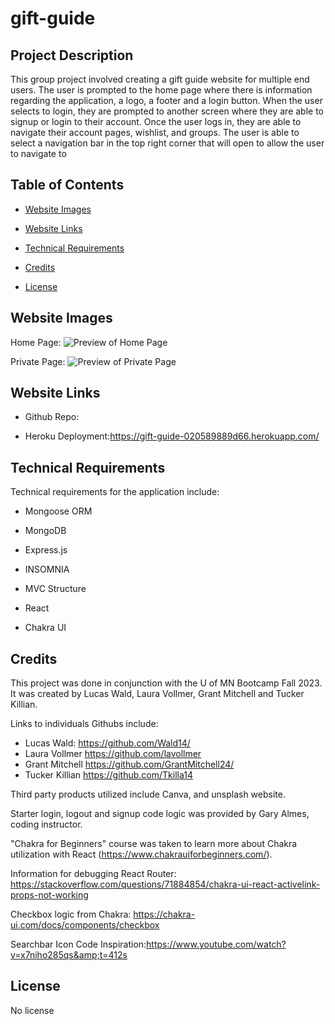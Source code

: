 # gift-guide

## Project Description

This group project involved creating a gift guide website for multiple end users. The user is prompted to the home page where there is information regarding the application, a logo, a footer and a login button. When the user selects to login, they are prompted to another screen where they are able to signup or login to their account. Once the user logs in, they are able to navigate their account pages, wishlist, and groups. The user is able to select a navigation bar in the top right corner that will open to allow the user to navigate to

## Table of Contents

- [Website Images](#websiteimages)
- [Website Links](#websitelinks)
- [Technical Requirements](#technicalrequirements)
- [Credits](#credits)
- [License](#license)

  <a id="websiteimages"></a>

## Website Images

Home Page:
![Preview of Home Page]()

Private Page:
![Preview of Private Page]()

<a id="websitelinks"></a>

## Website Links

- Github Repo:

- Heroku Deployment:https://gift-guide-020589889d66.herokuapp.com/

  <a id="technicalrequirements"></a>

## Technical Requirements

Technical requirements for the application include:

- Mongoose ORM
- MongoDB
- Express.js
- INSOMNIA
- MVC Structure
- React
- Chakra UI

  <a id="credits"></a>

## Credits

This project was done in conjunction with the U of MN Bootcamp Fall 2023. It was created by Lucas Wald, Laura Vollmer, Grant Mitchell and Tucker Killian.

Links to individuals Githubs include:

- Lucas Wald: https://github.com/Wald14/
- Laura Vollmer https://github.com/lavollmer
- Grant Mitchell https://github.com/GrantMitchell24/
- Tucker Killian https://github.com/Tkilla14

Third party products utilized include Canva, and unsplash website.

Starter login, logout and signup code logic was provided by Gary Almes, coding instructor.

"Chakra for Beginners" course was taken to learn more about Chakra utilization with React (https://www.chakrauiforbeginners.com/).

Information for debugging React Router: https://stackoverflow.com/questions/71884854/chakra-ui-react-activelink-props-not-working

Checkbox logic from Chakra: https://chakra-ui.com/docs/components/checkbox

Searchbar Icon Code Inspiration:https://www.youtube.com/watch?v=x7niho285qs&amp;t=412s

<a id="license"></a>

## License

No license
